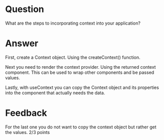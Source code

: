 # Question

What are the steps to incorporating context into your application?

# Answer

First, create a Context object. Using the createContext() function.

Next you need to render the context provider. Using the returned context component. This can be used to wrap other components and be passed values.

Lastly, with useContext you can copy the Context object and its properties into the component that actually needs the data.



# Feedback

For the last one you do not want to copy the context object but rather get the values. 
2/3 points
